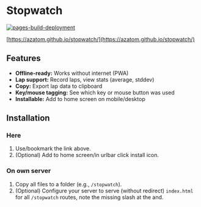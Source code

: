 # Stopwatch

[![pages-build-deployment](https://github.com/azatom/azatom.github.io/actions/workflows/pages/pages-build-deployment/badge.svg)](https://github.com/azatom/azatom.github.io/actions/workflows/pages/pages-build-deployment)

[https://azatom.github.io/stopwatch/](https://azatom.github.io/stopwatch/)

## Features

- **Offline-ready:** Works without internet (PWA)
- **Lap support:** Record laps, view stats (average, stddev)
- **Copy:** Export lap data to clipboard
- **Key/mouse tagging:** See which key or mouse button was used
- **Installable:** Add to home screen on mobile/desktop

## Installation

### Here
1. Use/bookmark the link above.
2. (Optional) Add to home screen/in urlbar click install icon.

### On own server
1. Copy all files to a folder (e.g., `/stopwatch`).
2. (Optional) Configure your server to serve (without redirect) `index.html` for all `/stopwatch` routes, note the missing slash at the and.
